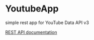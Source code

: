 # YoutubeApp
simple rest app for YouTube Data API v3

[REST API documentation](http://localhost:8081/swagger-ui/index.html#/)  
